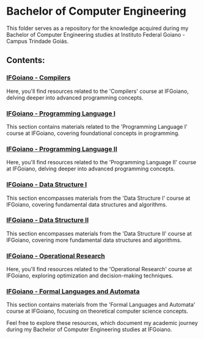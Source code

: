 # Bachelor of Computer Engineering

This folder serves as a repository for the knowledge acquired during my Bachelor of Computer Engineering studies at Instituto Federal Goiano - Campus Trindade Goiás.

## Contents:

### [IFGoiano - Compilers](./IFGoiano%20-%20Compilers/)

Here, you'll find resources related to the 'Compilers' course at IFGoiano, delving deeper into advanced programming concepts.

### [IFGoiano - Programming Language I](./IFGoiano%20-%20Programming%20Language%20I/)

This section contains materials related to the 'Programming Language I' course at IFGoiano, covering foundational concepts in programming.

### [IFGoiano - Programming Language II](./IFGoiano%20-%20Programming%20Language%20II/)

Here, you'll find resources related to the 'Programming Language II' course at IFGoiano, delving deeper into advanced programming concepts.

### [IFGoiano - Data Structure I](./IFGoiano%20-%20Data%20Structure%20I/)

This section encompasses materials from the 'Data Structure I' course at IFGoiano, covering fundamental data structures and algorithms.

### [IFGoiano - Data Structure II](./IFGoiano%20-%20Data%20Structure%20II/)

This section encompasses materials from the 'Data Structure II' course at IFGoiano, covering more fundamental data structures and algorithms.

### [IFGoiano - Operational Research](./IFGoiano%20-%20Operational%20Research/)

Here, you'll find resources related to the 'Operational Research' course at IFGoiano, exploring optimization and decision-making techniques.

### [IFGoiano - Formal Languages and Automata](./IFGoiano%20-%20Formal%20Languages%20and%20Automata/)

This section contains materials from the 'Formal Languages and Automata' course at IFGoiano, focusing on theoretical computer science concepts.

Feel free to explore these resources, which document my academic journey during my Bachelor of Computer Engineering studies at IFGoiano.
